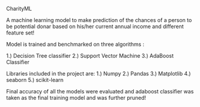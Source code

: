 CharityML

A machine learning model to make prediction of the chances of a person to be potential donar based on his/her current annual income and different feature set!

Model is trained and benchmarked on three algorithms :

  1.) Decision Tree classifier 
  2.) Support Vector Machine 
  3.) AdaBoost Classifier 

Libraries included in the project are:
  1.) Numpy
  2.) Pandas
  3.) Matplotlib
  4.) seaborn
  5.) scikit-learn
  
Final accuracy of all the models were evaluated and adaboost classifier was taken as the final training model and was further pruned!
